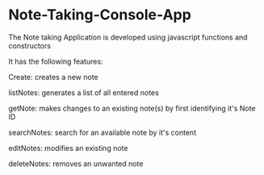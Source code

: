 # Note-Taking-Console-App

The Note taking Application is developed using javascript functions and constructors

It has the following features:

Create: creates a new note 

listNotes: generates a list of all entered notes 

getNote: makes changes to an existing note(s) by first identifying it's Note ID

searchNotes: search for an available note by it's content

editNotes: modifies an existing note

deleteNotes: removes an unwanted note